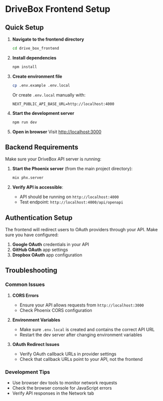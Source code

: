 # DriveBox Frontend Setup

## Quick Setup

1. **Navigate to the frontend directory**
   ```bash
   cd drive_box_frontend
   ```

2. **Install dependencies**
   ```bash
   npm install
   ```

3. **Create environment file**
   ```bash
   cp .env.example .env.local
   ```
   
   Or create `.env.local` manually with:
   ```env
   NEXT_PUBLIC_API_BASE_URL=http://localhost:4000
   ```

4. **Start the development server**
   ```bash
   npm run dev
   ```

5. **Open in browser**
   Visit [http://localhost:3000](http://localhost:3000)

## Backend Requirements

Make sure your DriveBox API server is running:

1. **Start the Phoenix server** (from the main project directory):
   ```bash
   mix phx.server
   ```

2. **Verify API is accessible**:
   - API should be running on `http://localhost:4000`
   - Test endpoint: `http://localhost:4000/api/openapi`

## Authentication Setup

The frontend will redirect users to OAuth providers through your API. Make sure you have configured:

1. **Google OAuth** credentials in your API
2. **GitHub OAuth** app settings
3. **Dropbox OAuth** app configuration

## Troubleshooting

### Common Issues

1. **CORS Errors**
   - Ensure your API allows requests from `http://localhost:3000`
   - Check Phoenix CORS configuration

2. **Environment Variables**
   - Make sure `.env.local` is created and contains the correct API URL
   - Restart the dev server after changing environment variables

3. **OAuth Redirect Issues**
   - Verify OAuth callback URLs in provider settings
   - Check that callback URLs point to your API, not the frontend

### Development Tips

- Use browser dev tools to monitor network requests
- Check the browser console for JavaScript errors
- Verify API responses in the Network tab 